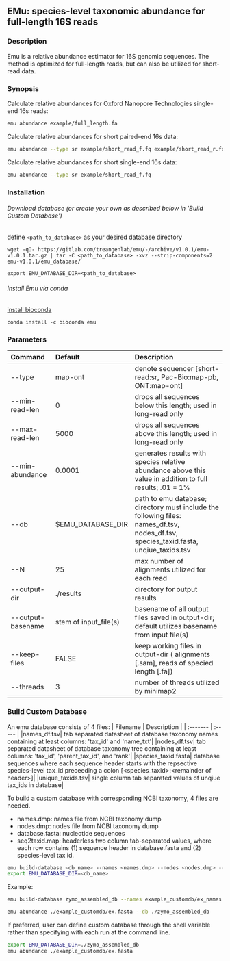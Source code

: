 ## EMu: species-level taxonomic abundance for full-length 16S reads


### Description

Emu is a relative abundance estimator for 16S genomic sequences. The method is optimized for full-length reads, but can also be utilized for short-read data.

### Synopsis

Calculate relative abundances for Oxford Nanopore Technologies single-end 16s reads:
```bash
emu abundance example/full_length.fa
```
Calculate relative abundances for short paired-end 16s data:
```bash
emu abundance --type sr example/short_read_f.fq example/short_read_r.fq
```
Calculate relative abundances for short single-end 16s data:
```bash
emu abundance --type sr example/short_read_f.fq
```

### Installation

###### Download database (or create your own as described below in 'Build Custom Database')
define `<path_to_database>` as your desired database directory

`wget -qO- https://gitlab.com/treangenlab/emu/-/archive/v1.0.1/emu-v1.0.1.tar.gz | tar -C <path_to_database> -xvz --strip-components=2 emu-v1.0.1/emu_database/`

`export EMU_DATABASE_DIR=<path_to_database>`

###### Install Emu via conda
[install bioconda](https://bioconda.github.io/user/install.html)

`conda install -c bioconda emu`



### Parameters

| Command	| Default	| Description	|
| :-------  | :----- | :-------- | 
|--type	| map-ont	| denote sequencer [short-read:sr, Pac-Bio:map-pb, ONT:map-ont]	|
|--min-read-len| 0	| drops all sequences below this length; used in long-read only	|
|--max-read-len| 5000| drops all sequences above this length; used in long-read only|
|--min-abundance| 0.0001| generates results with species relative abundance above this value in addition to full results; .01 = 1%|
|--db| $EMU_DATABASE_DIR| path to emu database; directory must include the following files: names_df.tsv, nodes_df.tsv, species_taxid.fasta, unqiue_taxids.tsv|
|--N| 25| max number of alignments utilized for each read|
|--output-dir| ./results| directory for output results|
|--output-basename| stem of input_file(s)| basename of all output files saved in output-dir; default utilizes basename from input file(s)|
|--keep-files| FALSE| keep working files in output-dir ( alignments [.sam], reads of specied length [.fa])|
|--threads| 3| number of threads utilized by minimap2|


### Build Custom Database

An emu database consists of 4 files:
| Filename	| Description	|
| :-------  | :----- |
|names_df.tsv| tab separated datasheet of database taxonomy names containing at least columns: 'tax_id' and 'name_txt'|
|nodes_df.tsv| tab separated datasheet of database taxonomy tree containing at least columns: 'tax_id', 'parent_tax_id', and 'rank'|
|species_taxid.fasta| database sequences where each sequence header starts with the repsective species-level tax_id preceeding a colon [\<species_taxid>:\<remainder of header>]|
|unique_taxids.tsv| single column tab separated values of unqiue tax_ids in database|

To build a custom database with corresponding NCBI taxonomy, 4 files are needed.

- names.dmp: names file from NCBI taxonomy dump
- nodes.dmp: nodes file from NCBI taxonomy dump
- database.fasta: nucleotide sequences
- seq2taxid.map: headerless two column tab-separated values, where each row contains (1) sequence header in database.fasta and (2) species-level tax id.

```bash
emu build-database <db_name> --names <names.dmp> --nodes <nodes.dmp> --sequences <database.fasta> --seq2tax <seq2taxid.map>
export EMU_DATABASE_DIR=<db_name>
```

Example:

```bash
emu build-database zymo_assembled_db --names example_customdb/ex_names.dmp --nodes example_customdb/ex_nodes.dmp --sequences ./example_customdb/ex.fasta --seq2tax ./example_customdb/ex_seq2tax.map
```

```bash
emu abundance ./example_customdb/ex.fasta --db ./zymo_assembled_db
```

If preferred, user can define custom database through the shell variable rather than specifying with each run at the command line.

```bash
export EMU_DATABASE_DIR=./zymo_assembled_db
emu abundance ./example_customdb/ex.fasta
```





